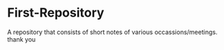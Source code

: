 # First-Repository
A repository that consists of short notes of various occassions/meetings.
thank you 
